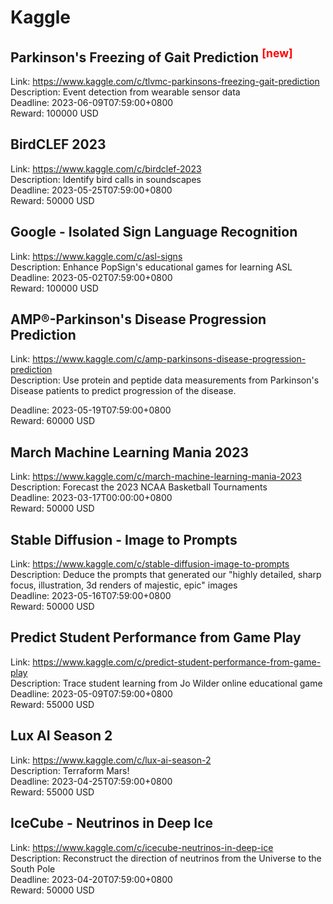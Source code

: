 # Kaggle



## Parkinson's Freezing of Gait Prediction <sup style="color:red">[new]<sup>  

Link: https://www.kaggle.com/c/tlvmc-parkinsons-freezing-gait-prediction  
Description: Event detection from wearable sensor data   
Deadline: 2023-06-09T07:59:00+0800  
Reward: 100000 USD  


## BirdCLEF 2023

Link: https://www.kaggle.com/c/birdclef-2023  
Description: Identify bird calls in soundscapes  
Deadline: 2023-05-25T07:59:00+0800  
Reward: 50000 USD  


## Google - Isolated Sign Language Recognition

Link: https://www.kaggle.com/c/asl-signs  
Description: Enhance PopSign's educational games for learning ASL  
Deadline: 2023-05-02T07:59:00+0800  
Reward: 100000 USD  


## AMP®-Parkinson's Disease Progression Prediction

Link: https://www.kaggle.com/c/amp-parkinsons-disease-progression-prediction  
Description: Use protein and peptide data measurements from Parkinson's Disease patients to predict progression of the disease.
  
Deadline: 2023-05-19T07:59:00+0800  
Reward: 60000 USD  


## March Machine Learning Mania 2023

Link: https://www.kaggle.com/c/march-machine-learning-mania-2023  
Description: Forecast the 2023 NCAA Basketball Tournaments  
Deadline: 2023-03-17T00:00:00+0800  
Reward: 50000 USD  


## Stable Diffusion - Image to Prompts

Link: https://www.kaggle.com/c/stable-diffusion-image-to-prompts  
Description: Deduce the prompts that generated our "highly detailed, sharp focus, illustration, 3d renders of majestic, epic" images  
Deadline: 2023-05-16T07:59:00+0800  
Reward: 50000 USD  


## Predict Student Performance from Game Play

Link: https://www.kaggle.com/c/predict-student-performance-from-game-play  
Description: Trace student learning from Jo Wilder online educational game  
Deadline: 2023-05-09T07:59:00+0800  
Reward: 55000 USD  


## Lux AI Season 2

Link: https://www.kaggle.com/c/lux-ai-season-2  
Description: Terraform Mars!  
Deadline: 2023-04-25T07:59:00+0800  
Reward: 55000 USD  


## IceCube - Neutrinos in Deep Ice

Link: https://www.kaggle.com/c/icecube-neutrinos-in-deep-ice  
Description: Reconstruct the direction of neutrinos from the Universe to the South Pole  
Deadline: 2023-04-20T07:59:00+0800  
Reward: 50000 USD  

